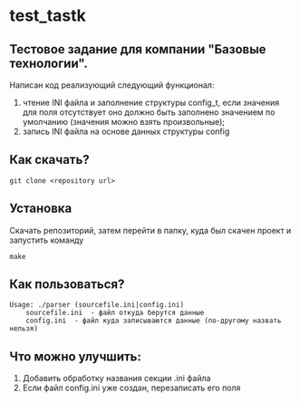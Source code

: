 # test_tastk

## Тестовое задание для компании "Базовые технологии".

Написан код реализующий следующий функционал:
1. чтение INI файла и заполнение структуры config_t, если значения для поля отсутствует оно должно быть заполнено значением по умолчанию
(значения можно взять произвольные);
2. запись INI файла на основе данных структуры config

## Как скачать?

```
git clone <repository url>
```

## Установка

Скачать репозиторий, затем перейти в папку, куда был скачен проект и запустить команду 

```
make
```

## Как пользоваться?

```
Usage: ./parser (sourcefile.ini|config.ini)
	sourcefile.ini	- файл откуда берутся данные
	config.ini	- файл куда записываются данные (по-другому назвать нельзя)
```

## Что можно улучшить:
1. Добавить обработку названия секции .ini файла
2. Если файл config.ini уже создан, перезаписать его поля
